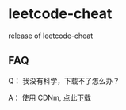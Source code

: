 # leetcode-cheat
release of leetcode-cheat

## FAQ

Q： 我没有科学，下载不了怎么办？

A： 使用 CDNm, [点此下载](/gh/azl397985856/leetcode-cheat@master/leetcode-cheat.zip)
